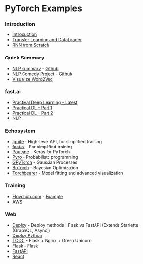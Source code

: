 # PyTorch Examples  
  
### Introduction  
- [Introduction](https://colab.research.google.com/drive/1ccBI6pD5l34CJlDK73J5zLt9mKn8NE7Q)
- [Transfer Learning and DataLoader](https://colab.research.google.com/github/sotte/pytorch_tutorial/blob/master/notebooks/transfer_learning.ipynb#scrollTo=_46FKzWA0ziJ)
- [RNN from Scratch](https://colab.research.google.com/github/sotte/pytorch_tutorial/blob/master/notebooks/rnn_from_scratch.ipynb)
   
  
### Quick Summary
- [NLP summary](https://www.youtube.com/watch?v=gHPV_mQKWmg) - [Github](https://github.com/scoutbee/pytorch-nlp-notebooks)
- [NLP Comedy Project](https://www.youtube.com/watch?v=xvqsFTUsOmc) - [Github](https://github.com/adashofdata/nlp-in...)
- [Visualize Word2Vec](https://www.youtube.com/watch?v=6zm9NC9uRkk&t=416s)  
  
### fast.ai
- [Practival Deep Learning - Latest](https://course.fast.ai/)
- [Practical DL - Part 1](http://course18.fast.ai/index.html)
- [Practical DL - Part 2](http://course18.fast.ai/part2)
- [NLP](https://www.fast.ai/2019/07/08/fastai-nlp/)
  
  
### Echosystem
- [Ignite](https://github.com/pytorch/ignite) - High-level API, for simplified training
- [fast.ai](https://docs.fast.ai/) - For simplified training
- [Poutyne](https://poutyne.org/) - Keras for PyTorch
- [Pyro](http://pyro.ai/) - Probabilistc programming
- [GPyTorch](https://gpytorch.ai/) - Gaussian Processes
- [BoTorch](https://botorch.org/) - Bayesian Optimization 
- [Torchbearer](https://github.com/pytorch/translate) - Model fitting and advanced visualization 
  

### Training
- [Floydhub.com](https://www.floydhub.com) - [Example](https://youtu.be/Bgwujw-yom8?t=370)
- [AWS](TODO) 
  
  
### Web
- [Deploy]() - Deploy methods | Flask vs FastAPI (Extends Starlette (GraphQL, Async))
- [Deploy Python](https://www.fullstackpython.com/deployment.html)
- [TODO](TODO) - Flask + Nginx + Green Unicorn
- [Flask](TODO) - Flask
- [FastAPI](https://fastapi.tiangolo.com/)
- [React](https://www.fullstackpython.com/react.html)

